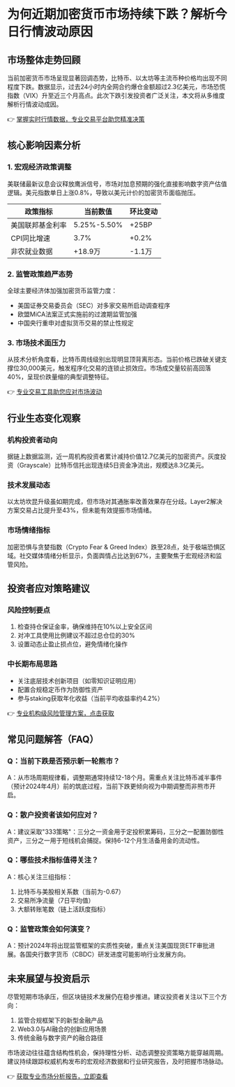 # 为何近期加密货币市场持续下跌？解析今日行情波动原因

## 市场整体走势回顾
当前加密货币市场呈现显著回调态势，比特币、以太坊等主流币种价格均出现不同程度下跌。数据显示，过去24小时内全网合约爆仓金额超过2.3亿美元，市场恐慌指数（VIX）升至近三个月高点。此次下跌引发投资者广泛关注，本文将从多维度解析行情波动成因。

👉 [掌握实时行情数据，专业交易平台助您精准决策](https://bit.ly/okx_welcome)

## 核心影响因素分析

### 1. 宏观经济政策调整
美联储最新议息会议释放鹰派信号，市场对加息预期的强化直接影响数字资产估值逻辑。美元指数单日上涨0.8%，导致以美元计价的加密货币面临抛压。

| 政策指标        | 当前数值    | 环比变动   |
|-----------------|------------|-----------|
| 美国联邦基金利率 | 5.25%-5.50% | +25BP     |
| CPI同比增速     | 3.7%       | +0.2%     |
| 非农就业数据    | +18.9万    | -1.1万    |

### 2. 监管政策趋严态势
全球主要经济体加强加密货币监管力度：
- 美国证券交易委员会（SEC）对多家交易所启动调查程序
- 欧盟MiCA法案正式实施前的过渡期监管加强
- 中国央行重申对虚拟货币交易的禁止性规定

### 3. 市场技术面压力
从技术分析角度看，比特币周线级别出现明显顶背离形态。当前价格已跌破关键支撑位30,000美元，触发程序化交易的连锁止损效应。市场成交量较前高回落40%，呈现价跌量缩的典型调整特征。

👉 [专业交易工具助您应对市场波动](https://bit.ly/okx_welcome)

## 行业生态变化观察

### 机构投资者动向
据链上数据监测，近一周机构投资者累计减持价值12.7亿美元的加密资产。灰度投资（Grayscale）比特币信托出现连续5日资金净流出，规模达8.3亿美元。

### 技术发展动态
以太坊坎昆升级虽如期完成，但市场对其通胀率改善效果存在分歧。Layer2解决方案交易占比提升至43%，但未能有效提振市场情绪。

### 市场情绪指标
加密恐惧与贪婪指数（Crypto Fear & Greed Index）跌至28点，处于极端恐惧区域。社交媒体情绪分析显示，负面舆情占比达到67%，主要聚焦于宏观经济和监管风险。

## 投资者应对策略建议

### 风险控制要点
1. 检查持仓保证金率，确保维持在10%以上安全区间
2. 对冲工具使用比例建议不超过总仓位的30%
3. 设置动态止盈止损点位，避免情绪化操作

### 中长期布局思路
- 关注底层技术创新项目（如零知识证明应用）
- 配置合规稳定币作为防御性资产
- 参与staking获取年化收益（当前平均收益率约4.2%）

👉 [专业机构级风险管理方案，点击获取](https://bit.ly/okx_welcome)

## 常见问题解答（FAQ）

### Q：当前下跌是否预示新一轮熊市？
A：从市场周期规律看，调整期通常持续12-18个月。需重点关注比特币减半事件（预计2024年4月）前的筑底过程，当前下跌更倾向视为中期调整而非熊市开启。

### Q：散户投资者该如何应对？
A：建议采取"333策略"：三分之一资金用于定投积累筹码，三分之一配置防御性资产，三分之一用于短线机会捕捉。保持6-12个月生活备用金的流动性。

### Q：哪些技术指标值得关注？
A：核心关注三组指标：
1. 比特币与美股相关系数（当前为-0.67）
2. 交易所净流量（7日平均值）
3. 大额转账笔数（链上活跃度指标）

### Q：监管政策会如何演变？
A：预计2024年将出现监管框架的实质性突破，重点关注美国现货ETF审批进展。各国央行数字货币（CBDC）研发进度可能影响行业发展方向。

## 未来展望与投资启示
尽管短期市场承压，但区块链技术发展仍在稳步推进。建议投资者关注以下三个方向：
1. 监管合规框架下的新型金融产品
2. Web3.0与AI融合的创新应用场景
3. 传统金融与数字资产的融合路径

市场波动往往蕴含结构性机会，保持理性分析、动态调整投资策略方能穿越周期。建议持续跟踪权威机构发布的宏观经济数据和行业研究报告，及时把握市场脉动。

👉 [获取专业市场分析报告，立即查看](https://bit.ly/okx_welcome)
